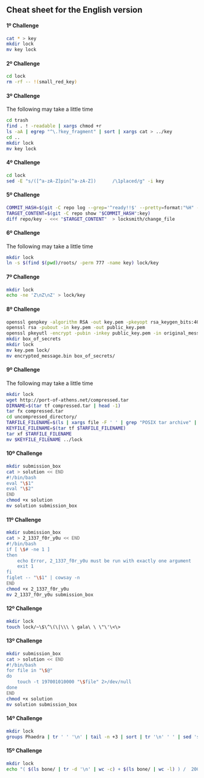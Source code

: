 ## Cheat sheet for the English version

#### 1º Challenge

```bash
cat * > key
mkdir lock
mv key lock
```

#### 2º Challenge

```bash
cd lock
rm -rf -- !(small_red_key)
```

#### 3º Challenge

The following may take a little time

```bash
cd trash
find . ! -readable | xargs chmod +r
ls -aA | egrep "^\.?key_fragment" | sort | xargs cat > ../key
cd ..
mkdir lock
mv key lock
```

#### 4º Challenge

```bash
cd lock
sed -E "s/([^a-zA-Z]pin[^a-zA-Z])      /\1placed/g" -i key
```

#### 5º Challenge

```bash
COMMIT_HASH=$(git -C repo log --grep='^ready!!$' --pretty=format:"%H" -1)
TARGET_CONTENT=$(git -C repo show "$COMMIT_HASH":key)
diff repo/key - <<< "$TARGET_CONTENT"  > locksmith/change_file
```

#### 6º Challenge

The following may take a little time

```bash
mkdir lock
ln -s $(find $(pwd)/roots/ -perm 777 -name key) lock/key
```

#### 7º Challenge

```bash
mkdir lock
echo -ne 'Z\nZ\nZ' > lock/key
```

#### 8º Challenge

```bash
openssl genpkey -algorithm RSA -out key.pem -pkeyopt rsa_keygen_bits:4096
openssl rsa -pubout -in key.pem -out public_key.pem
openssl pkeyutl -encrypt -pubin -inkey public_key.pem -in original_message -out encrypted_message.bin
mkdir box_of_secrets
mkdir lock
mv key.pem lock/
mv encrypted_message.bin box_of_secrets/
```

#### 9º Challenge

The following may take a little time

```bash
mkdir lock
wget http://port-of-athens.net/compressed.tar
DIRNAME=$(tar tf compressed.tar | head -1)
tar fx compressed.tar
cd uncompressed_directory/
TARFILE_FILENAME=$(ls | xargs file -F ' ' | grep "POSIX tar archive" | tr ' ' '\n' | head -1)
KEYFILE_FILENAME=$(tar tf $TARFILE_FILENAME)
tar xf $TARFILE_FILENAME
mv $KEYFILE_FILENAME ../lock
```

#### 10º Challenge

```bash
mkdir submission_box
cat > solution << END
#!/bin/bash
eval "\$1"
eval "\$2"
END
chmod +x solution
mv solution submission_box
```

#### 11º Challenge

```bash
mkdir submission_box
cat > 2_1337_f0r_y0u << END
#!/bin/bash
if [ \$# -ne 1 ]
then
    echo Error, 2_1337_f0r_y0u must be run with exactly one argument
    exit 1
fi
figlet -- "\$1" | cowsay -n
END
chmod +x 2_1337_f0r_y0u
mv 2_1337_f0r_y0u submission_box
```

#### 12º Challenge

```bash
mkdir lock
touch lock/~\$\^\(\|\\\ \ gala\ \ \"\'\<\>
```

#### 13º Challenge

```bash
mkdir submission_box
cat > solution << END
#!/bin/bash
for file in "\$@"
do
	touch -t 197001010000 "\$file" 2>/dev/null
done
END
chmod +x solution
mv solution submission_box
```

#### 14º Challenge

```bash
mkdir lock 
groups Phaedra | tr ' ' '\n' | tail -n +3 | sort | tr '\n' ' ' | sed 's/ $//' | xargs echo > lock/key
```

#### 15º Challenge

```bash
mkdir lock
echo "( $(ls bone/ | tr -d '\n' | wc -c) + $(ls bone/ | wc -l) ) /  2009" | bc > lock/key

```
